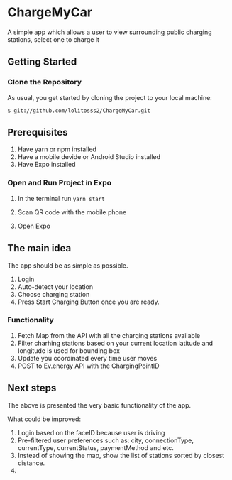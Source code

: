 # ChargeMyCar
A simple app which allows a user to view surrounding public charging stations, select one to charge it

## Getting Started

### Clone the Repository

As usual, you get started by cloning the project to your local machine:

```
$ git://github.com/lolitosss2/ChargeMyCar.git
```

## Prerequisites
1. Have yarn or npm installed
2. Have a mobile devide or Android Studio installed
3. Have Expo installed

### Open and Run Project in Expo

1. In the terminal run `yarn start`

2. Scan QR code with the mobile phone

3. Open Expo

## The main idea

The app should be as simple as possible. 
1. Login
2. Auto-detect your location
3. Choose charging station
4. Press Start Charging Button once you are ready.

### Functionality

1. Fetch Map from the API with all the charging stations available
2. Filter charhing stations based on your current location latitude and longitude is used for bounding box
3. Update you coordinated every time user moves
4. POST to Ev.energy API with the ChargingPointID

## Next steps

The above is presented the very basic functionality of the app.

What could be improved: 
1. Login based on the faceID  because user is driving
2. Pre-filtered user preferences such as: city, connectionType, currentType, currentStatus, paymentMethod and etc.
3. Instead of showing the map, show the list of stations sorted by closest distance.
4. 

## 